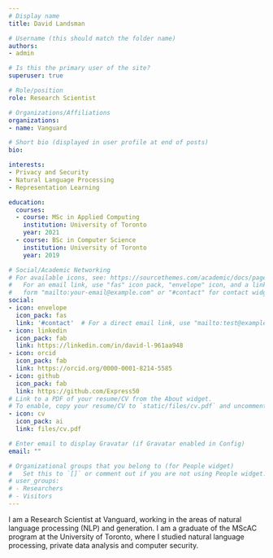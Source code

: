 ```yaml
---
# Display name
title: David Landsman

# Username (this should match the folder name)
authors:
- admin

# Is this the primary user of the site?
superuser: true

# Role/position
role: Research Scientist

# Organizations/Affiliations
organizations:
- name: Vanguard

# Short bio (displayed in user profile at end of posts)
bio: 

interests:
- Privacy and Security
- Natural Language Processing
- Representation Learning

education:
  courses:
  - course: MSc in Applied Computing
    institution: University of Toronto
    year: 2021
  - course: BSc in Computer Science
    institution: University of Toronto
    year: 2019

# Social/Academic Networking
# For available icons, see: https://sourcethemes.com/academic/docs/page-builder/#icons
#   For an email link, use "fas" icon pack, "envelope" icon, and a link in the
#   form "mailto:your-email@example.com" or "#contact" for contact widget.
social:
- icon: envelope
  icon_pack: fas
  link: '#contact'  # For a direct email link, use "mailto:test@example.org".
- icon: linkedin
  icon_pack: fab
  link: https://linkedin.com/in/david-l-961aa948
- icon: orcid
  icon_pack: fab
  link: https://orcid.org/0000-0001-8214-5585
- icon: github
  icon_pack: fab
  link: https://github.com/Express50
# Link to a PDF of your resume/CV from the About widget.
# To enable, copy your resume/CV to `static/files/cv.pdf` and uncomment the lines below.
- icon: cv
  icon_pack: ai
  link: files/cv.pdf

# Enter email to display Gravatar (if Gravatar enabled in Config)
email: ""

# Organizational groups that you belong to (for People widget)
#   Set this to `[]` or comment out if you are not using People widget.
# user_groups:
# - Researchers
# - Visitors
---
```


I am a Research Scientist at Vanguard, working in the areas of natural language processing (NLP) and generation.
I am a graduate of the MScAC program at the University of Toronto, where I studied natural language processing,
private data analysis and computer security.